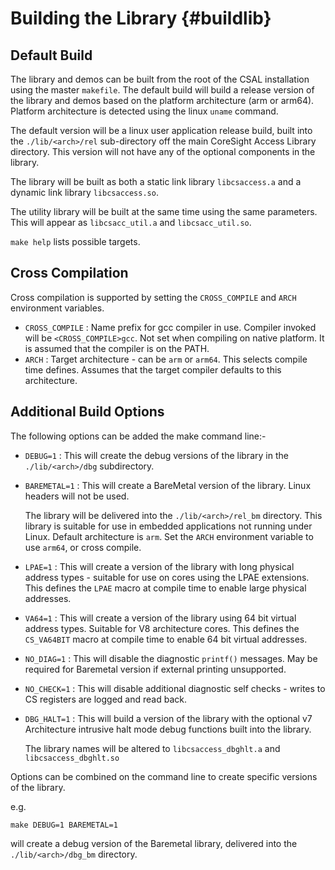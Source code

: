 Building the Library        {#buildlib}
====================

Default Build
-------------

The library and demos can be built from the root of the CSAL installation using the master
`makefile`. The default build will build a release version of the library and demos based
on the platform architecture (arm or arm64). Platform architecture is detected using the
linux `uname` command.

The default version will be a linux user application release build, built into the `./lib/<arch>/rel` 
sub-directory off the main CoreSight Access Library directory. This version will not have any 
of the optional components in the library. 

The library will be built as both a static link library `libcsaccess.a` and a 
dynamic link library `libcsaccess.so`.

The utility library will be built at the same time using the same parameters. This will
appear as `libcsacc_util.a` and `libcsacc_util.so`.

`make help` lists possible targets.

Cross Compilation
-----------------
Cross compilation is supported by setting the `CROSS_COMPILE` and `ARCH` environment variables.

- `CROSS_COMPILE` : Name prefix for gcc compiler in use. Compiler invoked will be `<CROSS_COMPILE>gcc`.
Not set when compiling on native platform. It is assumed that the compiler is on the PATH.
- `ARCH`  : Target architecture - can be `arm` or `arm64`. This selects compile time defines. Assumes that the target compiler defaults to this architecture.

Additional Build Options
------------------------
The following options can be added the make command line:-
- `DEBUG=1`     : This will create the debug versions of the library in the `./lib/<arch>/dbg` subdirectory.
- `BAREMETAL=1` : This will create a BareMetal version of the library. Linux headers will not be used.

  The library will be delivered into the `./lib/<arch>/rel_bm` directory. This library is suitable for use 
  in embedded applications not running under Linux. Default architecture is `arm`. Set the `ARCH` environment
  variable to use `arm64`, or cross compile.

- `LPAE=1`      : This will create a version of the library with long physical address types - suitable for
                  use on cores using the LPAE extensions. This defines the `LPAE` macro at compile time to 
                  enable large physical addresses.

- `VA64=1`      : This will create a version of the library using 64 bit virtual address types. Suitable for 
                  V8 architecture cores. This defines the `CS_VA64BIT` macro at compile time to enable 64 bit 
                  virtual addresses.

- `NO_DIAG=1`   : This will disable the diagnostic `printf()` messages. May be required for Baremetal version if
                  external printing unsupported.

- `NO_CHECK=1`  : This will disable additional diagnostic self checks - writes to CS registers are logged and read back.

- `DBG_HALT=1`  : This will build a version of the library with the optional v7 Architecture intrusive 
  halt mode debug functions built into the library. 
   
  The library names will be altered to `libcsaccess_dbghlt.a` and `libcsaccess_dbghlt.so`

Options can be combined on the command line to create specific versions of the library.

e.g. 
 
    make DEBUG=1 BAREMETAL=1

will create a debug version of the Baremetal library, delivered into the `./lib/<arch>/dbg_bm` directory.
